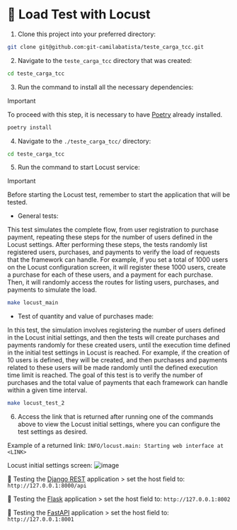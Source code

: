 # 📌 Load Test with Locust

1. Clone this project into your preferred directory:

```sh
git clone git@github.com:git-camilabatista/teste_carga_tcc.git
```

2. Navigate to the `teste_carga_tcc` directory that was created:

```sh
cd teste_carga_tcc
```

3. Run the command to install all the necessary dependencies:

> [!IMPORTANT]
> To proceed with this step, it is necessary to have [Poetry](https://python-poetry.org/) already installed.

```sh
poetry install
```

4. Navigate to the `./teste_carga_tcc/` directory:

```sh
cd teste_carga_tcc
```

5. Run the command to start Locust service:

> [!IMPORTANT]
> Before starting the Locust test, remember to start the application that will be tested.

- General tests:

This test simulates the complete flow, from user registration to purchase payment, repeating these steps for the number of users defined in the Locust settings. After performing these steps, the tests randomly list registered users, purchases, and payments to verify the load of requests that the framework can handle. For example, if you set a total of 1000 users on the Locust configuration screen, it will register these 1000 users, create a purchase for each of these users, and a payment for each purchase. Then, it will randomly access the routes for listing users, purchases, and payments to simulate the load.
  
```sh
make locust_main
```

- Test of quantity and value of purchases made:

In this test, the simulation involves registering the number of users defined in the Locust initial settings, and then the tests will create purchases and payments randomly for these created users, until the execution time defined in the initial test settings in Locust is reached. For example, if the creation of 10 users is defined, they will be created, and then purchases and payments related to these users will be made randomly until the defined execution time limit is reached. The goal of this test is to verify the number of purchases and the total value of payments that each framework can handle within a given time interval.

```sh
make locust_test_2
```

6. Access the link that is returned after running one of the commands above to view the Locust initial settings, where you can configure the test settings as desired.
   
Example of a returned link: `INFO/locust.main: Starting web interface at <LINK>`

Locust initial settings screen:
![image](https://github.com/user-attachments/assets/617eab05-c9c5-475b-94d9-0650d7bf0710)

🚩 Testing the [Django REST](https://github.com/git-camilabatista/django_tcc) application > set the host field to: `http://127.0.0.1:8000/api`

🚩 Testing the [Flask](https://github.com/git-camilabatista/flask_tcc) application  > set the host field to:  `http://127.0.0.1:8002`

🚩 Testing the [FastAPI](https://github.com/git-camilabatista/fastapi_tcc) application > set the host field to: `http://127.0.0.1:8001`
